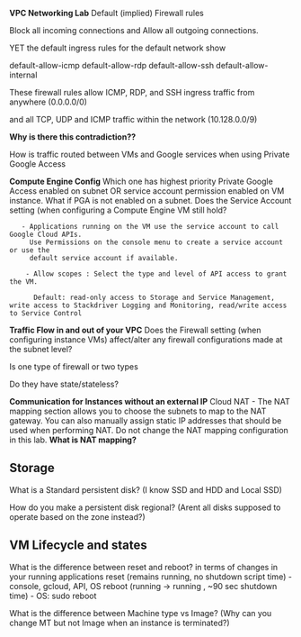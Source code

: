 **VPC Networking Lab**
Default (implied) Firewall rules

Block all incoming connections and
Allow all outgoing connections.

YET the default ingress rules for the default network show

default-allow-icmp
default-allow-rdp 
default-allow-ssh 
default-allow-internal 

These firewall rules allow ICMP, RDP, and SSH ingress traffic from anywhere (0.0.0.0/0)

and all TCP, UDP and ICMP traffic within the network (10.128.0.0/9)

**Why is there this contradiction??**


How is traffic routed between VMs and Google services when using Private Google Access

**Compute Engine Config**
Which one has highest priority Private Google Access enabled on subnet OR service account permission enabled on VM instance.
What if PGA is not enabled on a subnet. Does the Service Account setting (when configuring a Compute Engine VM still hold?

       - Applications running on the VM use the service account to call Google Cloud APIs. 
         Use Permissions on the console menu to create a service account or use the 
         default service account if available.
         
        - Allow scopes : Select the type and level of API access to grant the VM.
        
          Default: read-only access to Storage and Service Management, write access to Stackdriver Logging and Monitoring, read/write access to Service Control

**Traffic Flow in and out of your VPC**
Does the Firewall setting (when configuring instance VMs) affect/alter any firewall configurations made at the subnet level?

Is one type of firewall or two types

Do they have state/stateless? 

**Communication for Instances without an external IP**
Cloud NAT - The NAT mapping section allows you to choose the subnets to map to the NAT gateway. You can also manually assign static IP addresses that should be used when performing NAT. Do not change the NAT mapping configuration in this lab. **What is NAT mapping?**

## Storage
What is a Standard persistent disk? (I know SSD and HDD and Local SSD)

How do you make a persistent disk regional? (Arent all disks supposed to operate based on the zone instead?)

## VM Lifecycle and states

What is the difference between reset and reboot? in terms of changes in your running applications 
reset (remains running, no shutdown script time) - console, gcloud, API, OS
reboot (running -> running , ~90 sec shutdown time) - OS: sudo reboot

What is the difference between Machine type vs Image? (Why can you change MT but not Image when an instance is terminated?) 
